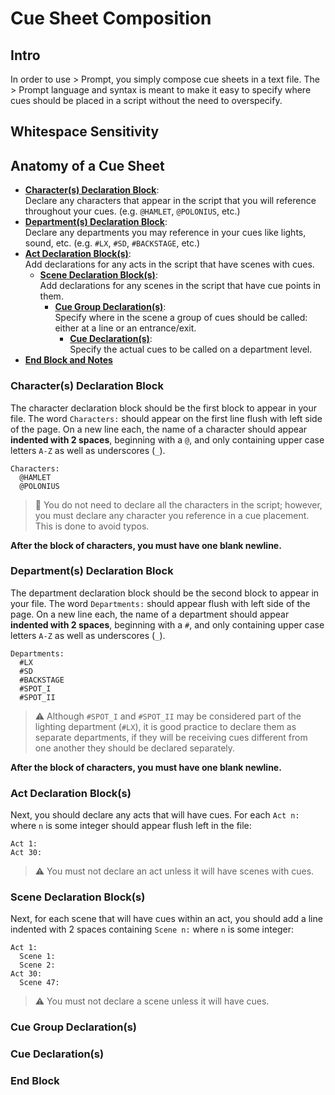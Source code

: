 Cue Sheet Composition
=====================

## Intro

In order to use > Prompt, you simply compose cue sheets in a text file. The
\> Prompt language and syntax is meant to make it easy to specify where cues
should be placed in a script without the need to overspecify.

## Whitespace Sensitivity

## Anatomy of a Cue Sheet

* [__Character(s) Declaration Block__](#character(s)-declaration-block):  
  Declare any characters that appear in the script that you will reference throughout
  your cues. (e.g. `@HAMLET`, `@POLONIUS`, etc.)
* [__Department(s) Declaration Block__](#department(s)-declaration-block):  
  Declare any departments you may reference in your cues like lights, sound, etc.
  (e.g. `#LX`, `#SD`, `#BACKSTAGE`, etc.)
* [__Act Declaration Block(s)__](#act-declaration-block(s)):  
  Add declarations for any acts in the script that have scenes with cues.
  * [__Scene Declaration Block(s)__](#scene-declaration-block(s)):  
    Add declarations for any scenes in the script that have cue points in them.
    * [__Cue Group Declaration(s)__](#cue-group-declaration(s)):  
      Specify where in the scene a group of cues should be called: either at a
      line or an entrance/exit.
      * [__Cue Declaration(s)__](#cue-declaration(s)):  
      Specify the actual cues to be called on a department level.
* [__End Block and Notes__](#end-block)

### Character(s) Declaration Block

The character declaration block should be the first block to appear in your file.
The word `Characters:` should appear on the first line flush with left side
of the page. On a new line each, the name of a character should appear __indented
with 2 spaces__, beginning with a `@`, and only containing upper case letters `A-Z`
as well as underscores (`_`).

```
Characters:
  @HAMLET
  @POLONIUS
```

> :eyes: You do not need to declare all the characters in the script; however,
> you must declare any character you reference in a cue placement. This is done
> to avoid typos.

__After the block of characters, you must have one blank newline.__

### Department(s) Declaration Block

The department declaration block should be the second block to appear in your file.
The word `Departments:` should appear flush with left side
of the page. On a new line each, the name of a department should appear __indented
with 2 spaces__, beginning with a `#`, and only containing upper case letters `A-Z`
as well as underscores (`_`).

```
Departments:
  #LX
  #SD
  #BACKSTAGE
  #SPOT_I
  #SPOT_II
```

> :warning: Although `#SPOT_I` and `#SPOT_II` may be considered part of the
> lighting department (`#LX`), it is good practice to declare them as separate
> departments, if they will be receiving cues different from one another they
> should be declared separately.

__After the block of characters, you must have one blank newline.__

### Act Declaration Block(s)

Next, you should declare any acts that will have cues. For each `Act n:` where
`n` is some integer should appear flush left in the file:

```
Act 1:
Act 30:
```

> :warning: You must not declare an act unless it will have scenes with cues.

### Scene Declaration Block(s)

Next, for each scene that will have cues within an act, you should add a line
indented with 2 spaces containing `Scene n:` where `n` is some integer:

```
Act 1:
  Scene 1:
  Scene 2:
Act 30:
  Scene 47:
```

> :warning: You must not declare a scene unless it will have cues.

### Cue Group Declaration(s)

### Cue Declaration(s)

### End Block
